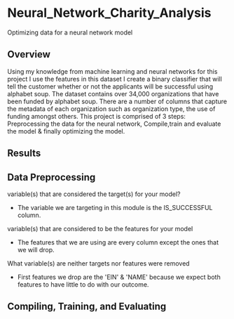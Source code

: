 # Neural_Network_Charity_Analysis
Optimizing data for a neural network model 

## Overview
Using my knowledge from machine learning and neural networks for this project I use the features in this dataset I create a binary classifier that will tell the customer whether or not the applicants will be successful using alphabet soup. The dataset contains over 34,000 organizations that have been funded by alphabet soup. There are a number of columns that capture the metadata of each organization such as organization type, the use of funding amongst others. This project is comprised of 3 steps: Preprocessing the data for the neural network, Compile,train and evaluate the model & finally optimizing the model.

## Results

## Data Preprocessing
variable(s) that are considered the target(s) for your model?

- The variable we are targeting in this module is the IS_SUCCESSFUL column.

variable(s) that are considered to be the features for your model

- The features that we are using are every column except the ones that we will drop.

What variable(s) are neither targets nor features were removed

- First features we drop are the 'EIN' & 'NAME' because we expect both features to have little to do with our outcome.

## Compiling, Training, and Evaluating

